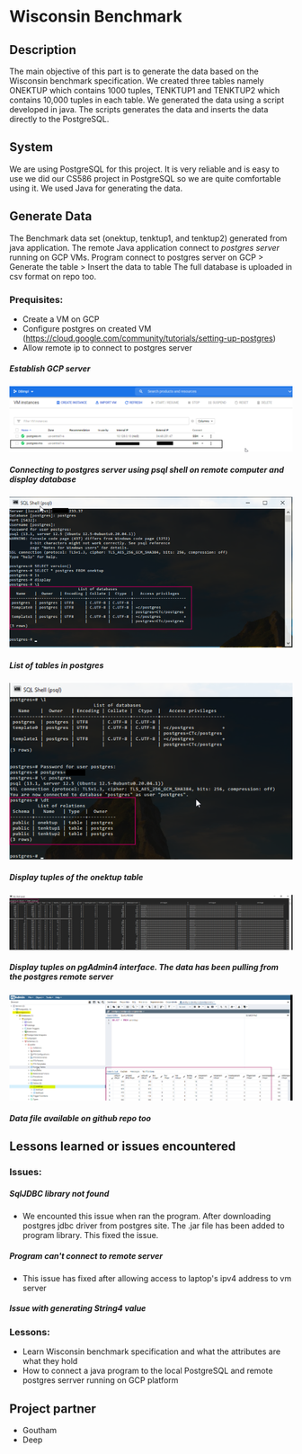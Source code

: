 # Wisconsin Benchmark

## Description

The main objective of this part is to generate the data based on the Wisconsin benchmark specification. We created three tables namely ONEKTUP which contains 1000 tuples, TENKTUP1 and TENKTUP2 which contains 10,000 tuples in each table. We generated the data using a script developed in java. The scripts generates the data and inserts the data directly to the PostgreSQL.


## System

We are using PostgreSQL for this project. It is very reliable and is easy to use we did our CS586 project in PostgreSQL so we are quite comfortable using it. We used Java for generating the data. 


## Generate Data

The Benchmark data set (onektup, tenktup1, and tenktup2) generated from java application. The remote Java application connect to *postgres server* running on GCP VMs. 
Program connect to postgres server on GCP > Generate the table > Insert the data to table
The full database is uploaded in csv format on repo too. 

### Prequisites: 
* Create a VM on GCP
* Configure postgres on created VM (https://cloud.google.com/community/tutorials/setting-up-postgres) 
* Allow remote ip to connect to postgres server

##### Establish GCP server
![Establish GCP server](https://github.com/GouthamC7/Database_Implementation/blob/main/Google_vms.png)


##### Connecting to postgres server using psql shell on remote computer and display database
![Establish connection to GCP VMs (postgres loaded)](https://github.com/GouthamC7/Database_Implementation/blob/main/connection_to_psql_GCP_vms.png)

##### List of tables in postgres
![List of tables](https://github.com/GouthamC7/Database_Implementation/blob/main/list_tables.png)

##### Display tuples of the onektup table
![display tuples](https://github.com/GouthamC7/Database_Implementation/blob/main/display_record_from_onektup.png)

##### Display tuples on pgAdmin4 interface. The data has been pulling from the postgres remote server
![display tuples](https://github.com/GouthamC7/Database_Implementation/blob/main/access_server-throgh_pgadmin4.png) 

##### Data file available on github repo too


##  Lessons learned or issues encountered

### Issues: 
##### SqlJDBC library not found
* We encounted this issue when ran the program. After downloading postgres jdbc driver from postgres site. The .jar file has been added to program library. This fixed the issue. 
##### Program can't connect to remote server
* This issue has fixed after allowing access to laptop's ipv4 address to vm server
##### Issue with generating String4 value 

### Lessons:
* Learn Wisconsin benchmark specification and what the attributes are what they hold
* How to connect a java program to the local PostgreSQL and remote postgres serrver running on GCP platform

## Project partner

* Goutham 
* Deep
